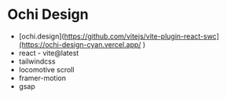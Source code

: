 # Ochi Design

- [ochi.design](https://github.com/vitejs/vite-plugin-react-swc](https://ochi-design-cyan.vercel.app/ )
- react - vite@latest
- tailwindcss
- locomotive scroll
- framer-motion
- gsap
